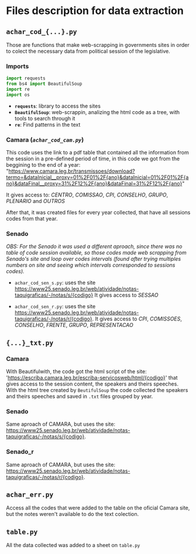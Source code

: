 # Files description for data extraction

## `achar_cod_{...}.py`

Those are functions that make web-scrapping in governments sites in order to colect the necessary data from political session of the legislative.
### Imports
```python
import requests
from bs4 import BeautifulSoup
import re
import os
```
- **`requests`**: library to access the sites
- **`BeautifulSoup`**: web-scrappin, analizing the html code as a tree, with tools to search through it
- **`re`**: Find patterns in the text

### Camara (*`achar_cod_cam.py`*) 

This code uses the link to a pdf table that contained all the information from the session in a pre-defined period of time, in this code we got from the beggining to the end of a year: "https://www.camara.leg.br/transmissoes/download?termo=&dataInicial__proxy=01%2F01%2F{ano}&dataInicial=01%2F01%2F{ano}&dataFinal__proxy=31%2F12%2F{ano}&dataFinal=31%2F12%2F{ano}"

It gives access to: _CENTRO_, _COMISSAO_, _CPI_, _CONSELHO_, _GRUPO_, _PLENARIO_ and _OUTROS_

After that, it was created files for every year collected, that have all sessions codes from that year.

### Senado
_OBS: For the *Senado* it was used a different aproach, since there was no table of code session available, so those codes made web scrapping from Senado's site and loop over codes intervals (found after trying multiples numbers on site and seeing which intervals corresponded to sessions codes)._
- `achar_cod_sen_s.py`: uses the site https://www25.senado.leg.br/web/atividade/notas-taquigraficas/-/notas/s/{codigo}
    It gives access to _SESSAO_


- `achar_cod_sen_r.py`: uses the site https://www25.senado.leg.br/web/atividade/notas-taquigraficas/-/notas/r/{codigo}.
    It gives access to _CPI_, _COMISSOES_, _CONSELHO_, _FRENTE_, _GRUPO_, _REPRESENTACAO_


## `{...}_txt.py`

### Camara
With Beautifulwith, the code got the html script of the site: 'https://escriba.camara.leg.br/escriba-servicosweb/html/{codigo}' that gives access to the session content, the speakers and theirs speeches.
With the html tree created by `BeutifulSoup` the code collected the speakers and theirs speeches and saved in `.txt` files grouped by year.

### Senado
Same aproach of CAMARA, but uses the site: https://www25.senado.leg.br/web/atividade/notas-taquigraficas/-/notas/s/{codigo}. 


### Senado_r
Same aproach of CAMARA, but uses the site: https://www25.senado.leg.br/web/atividade/notas-taquigraficas/-/notas/r/{codigo}. 

## `achar_err.py`
Access all the codes that were added to the table on the oficial Camara site, but the notes weren't available to do the text colection.

## `table.py`
All the data collected was added to a sheet on `table.py`